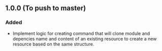 <!--
### Added

### Changed

### Removed

### Fixed

### Security
-->

## 1.0.0 (To push to master)
### Added
- Implement logic for creating command that will clone module and depencies name and content of an existing resource to create a new resource based on the same structure.


